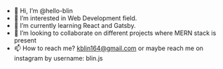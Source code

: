 - 👋 Hi, I’m @hello-blin
- 👀 I’m interested in Web Development field.
- 🌱 I’m currently learning React and Gatsby.
- 💞️ I’m looking to collaborate on different projects where MERN stack is present
- 📫 How to reach me? kblin164@gmail.com or maybe reach me on instagram by username: blin.js

<!---
hello-blin/hello-blin is a ✨ special ✨ repository because its `README.md` (this file) appears on your GitHub profile.
You can click the Preview link to take a look at your changes.
--->
